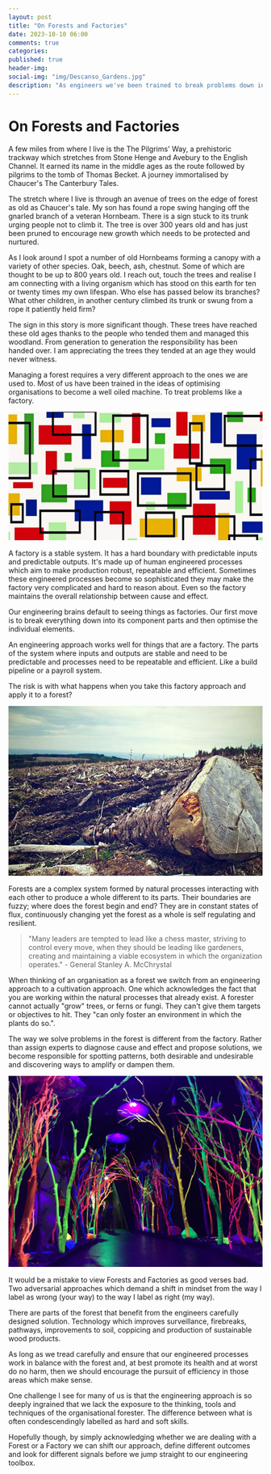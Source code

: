 ```yaml
---
layout: post
title: "On Forests and Factories"
date: 2023-10-10 06:00
comments: true
categories:
published: true
header-img:
social-img: "img/Descanso_Gardens.jpg"
description: "As engineers we've been trained to break problems down into its component parts and optimise them. But this can be harmful when dealing with complex problems. Sometimes we are dealing for forests not factories"
---
```


On Forests and Factories
========================

A few miles from where I live is the The Pilgrims' Way, a prehistoric trackway which stretches from Stone Henge and Avebury to the English Channel. It earned its name in the middle ages as the route followed by pilgrims to the tomb of Thomas Becket. A journey immortalised by Chaucer's The Canterbury Tales.

The stretch where I live is through an avenue of trees on the edge of forest as old as Chaucer's tale. My son has found a rope swing hanging off the gnarled branch of a veteran Hornbeam. There is a sign stuck to its trunk urging people not to climb it. The tree is over 300 years old and has just been pruned to encourage new growth which needs to be protected and nurtured.

As I look around I spot a number of old Hornbeams forming a canopy with a variety of other species. Oak, beech, ash, chestnut. Some of which are thought to be up to 800 years old. I reach out, touch the trees and realise I am connecting with a living organism which has stood on this earth for ten or twenty times my own lifespan. Who else has passed below its branches? What other children, in another century climbed its trunk or swung from a rope it patiently held firm? 

The sign in this story is more significant though. These trees have reached these old ages thanks to the people who tended them and managed this woodland. From generation to generation the responsibility has been handed over. I am appreciating the trees they tended at an age they would never witness.

Managing a forest requires a very different approach to the ones we are used to. Most of us have been trained in the ideas of optimising organisations to become a well oiled machine. To treat problems like a factory.

![Mondrian style image](/img/mondrian.jpg)

A factory is a stable system. It has a hard boundary with predictable inputs and predictable outputs. It's made up of human engineered processes which aim to make production robust, repeatable and efficient. Sometimes these engineered processes become so sophisticated they may make the factory very complicated and hard to reason about. Even so the factory maintains the overall relationship between cause and effect.

Our engineering brains default to seeing things as factories. Our first move is to break everything down into its component parts and then optimise the individual elements.

An engineering approach works well for things that are a factory. The parts of the system where inputs and outputs are stable and need to be predictable and processes need to be repeatable and efficient. Like a build pipeline or a payroll system.

The risk is with what happens when you take this factory approach and apply it to a forest?

![A forest destroyed by logging](/img/deforestation.jpg)

Forests are a complex system formed by natural processes interacting with each other to produce a whole different to its parts. Their boundaries are fuzzy; where does the forest begin and end? They are in constant states of flux, continuously changing yet the forest as a whole is self regulating and resilient.

> "Many leaders are tempted to lead like a chess master, striving to control every move, when they should be leading like gardeners, creating and maintaining a viable ecosystem in which the organization operates." - General Stanley A. McChrystal

When thinking of an organisation as a forest we switch from an engineering approach to a cultivation approach. One which acknowledges the fact that you are working within the natural processes that already exist. A forester cannot actually "grow" trees, or ferns or fungi. They can't give them targets or objectives to hit. They "can only foster an environment in which the plants do so.".

The way we solve problems in the forest is different from the factory. Rather than assign experts to diagnose cause and effect and propose solutions, we become responsible for spotting patterns, both desirable and undesirable and discovering ways to amplify or dampen them.

![Forest light show](/img/Descanso_Gardens.jpg)

It would be a mistake to view Forests and Factories as good verses bad. Two adversarial approaches which demand a shift in mindset from the way I label as wrong (your way) to the way I label as right (my way).

There are parts of the forest that benefit from the engineers carefully designed solution. Technology which improves surveillance, firebreaks, pathways, improvements to soil, coppicing and production of sustainable wood products.

As long as we tread carefully and ensure that our engineered processes work in balance with the forest and, at best promote its health and at worst do no harm, then we should encourage the pursuit of efficiency in those areas which make sense.

One challenge I see for many of us is that the engineering approach is so deeply ingrained that we lack the exposure to the thinking, tools and techniques of the organisational forester. The difference between what is often condescendingly labelled as hard and soft skills.

Hopefully though, by simply acknowledging whether we are dealing with a Forest or a Factory we can shift our approach, define different outcomes and look for different signals before we jump straight to our engineering toolbox.